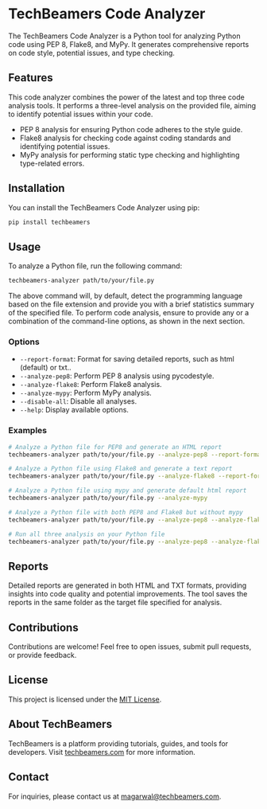 # TechBeamers Code Analyzer

The TechBeamers Code Analyzer is a Python tool for analyzing Python code using PEP 8, Flake8, and MyPy. It generates comprehensive reports on code style, potential issues, and type checking.

## Features

This code analyzer combines the power of the latest and top three code analysis tools. It performs a three-level analysis on the provided file, aiming to identify potential issues within your code.

- PEP 8 analysis for ensuring Python code adheres to the style guide.
- Flake8 analysis for checking code against coding standards and identifying potential issues.
- MyPy analysis for performing static type checking and highlighting type-related errors.

## Installation

You can install the TechBeamers Code Analyzer using pip:

```bash
pip install techbeamers
```

## Usage

To analyze a Python file, run the following command:

```bash
techbeamers-analyzer path/to/your/file.py
```
The above command will, by default, detect the programming language based on the file extension and provide you with a brief statistics summary of the specified file. To perform code analysis, ensure to provide any or a combination of the command-line options, as shown in the next section.

### Options

- `--report-format`: Format for saving detailed reports, such as html (default) or txt..
- `--analyze-pep8`: Perform PEP 8 analysis using pycodestyle.
- `--analyze-flake8`: Perform Flake8 analysis.
- `--analyze-mypy`: Perform MyPy analysis.
- `--disable-all`: Disable all analyses.
- `--help`: Display available options.

### Examples

```bash
# Analyze a Python file for PEP8 and generate an HTML report
techbeamers-analyzer path/to/your/file.py --analyze-pep8 --report-format html

# Analyze a Python file using Flake8 and generate a text report
techbeamers-analyzer path/to/your/file.py --analyze-flake8 --report-format txt

# Analyze a Python file using mypy and generate default html report
techbeamers-analyzer path/to/your/file.py --analyze-mypy

# Analyze a Python file with both PEP8 and Flake8 but without mypy
techbeamers-analyzer path/to/your/file.py --analyze-pep8 --analyze-flake8

# Run all three analysis on your Python file
techbeamers-analyzer path/to/your/file.py --analyze-pep8 --analyze-flake8 --analyze-mypy
```

## Reports

Detailed reports are generated in both HTML and TXT formats, providing insights into code quality and potential improvements. The tool saves the reports in the same folder as the target file specified for analysis.

## Contributions

Contributions are welcome! Feel free to open issues, submit pull requests, or provide feedback.

## License

This project is licensed under the [MIT License](LICENSE.txt).

## About TechBeamers

TechBeamers is a platform providing tutorials, guides, and tools for developers. Visit [techbeamers.com](https://techbeamers.com) for more information.

## Contact

For inquiries, please contact us at [magarwal@techbeamers.com](mailto:magarwal@techbeamers.com).